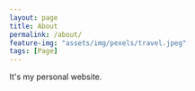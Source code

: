 ```yaml
---
layout: page
title: About
permalink: /about/
feature-img: "assets/img/pexels/travel.jpeg"
tags: [Page]
---
```


It's my personal website.
 
